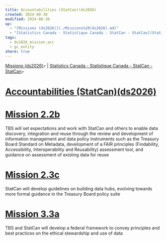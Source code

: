 ```yaml
---
title: Accountabilities (StatCan)(ds2026)
created: 2024-08-30
modified: 2024-08-30
up:
  - "[Missions (ds2026)](./Missions%20(ds2026).md)"
  - "[Statistics Canada - Statistique Canada - StatCan - StatCan](Statistics%20Canada%20-%20Statistique%20Canada%20-%20StatCan%20-%20StatCan.md)"
tags:
  - ds2026_mission_acc
  - gc_entity
share: true
---
```

[Missions (ds2026)](./Missions%20(ds2026).md)⤴️ | [Statistics Canada - Statistique Canada - StatCan - StatCan](Statistics%20Canada%20-%20Statistique%20Canada%20-%20StatCan%20-%20StatCan.md)⤴️
# [Accountabilities (StatCan)(ds2026)](Accountabilities%20(StatCan)(ds2026).md)
# [Mission 2.2b](Mission%202.2b.md)

TBS will set expectations and work with StatCan and others to enable data discovery, integration and reuse through the review and development of information management and data policy instruments such as the Treasury Board Standard on Metadata, development of a FAIR principles (Findability, Accessibility, Interoperability and Reusability) assessment tool, and guidance on assessment of existing data for reuse


# [Mission 2.3c](Mission%202.3c.md)
StatCan will develop guidelines on building data hubs, evolving towards more formal guidance in the Treasury Board policy suite

# [Mission 3.3a](Mission%203.3a.md)
TBS and StatCan will develop a federal framework to convey principles and best practices on the ethical stewardship and use of data

